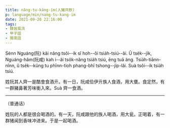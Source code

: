```yaml
---
title: nâng-tu-kāng-ím(人豬共飲)
p: language/min/nang-tu-kang-im
date: 2021-09-28 22:16:00
tags:
- 魏晉風流
- 甲子話
- 閩南語
---
```


Sènn Nguáng(阮) kâi nâng tsôi--ik sǐ hoh--ǒi tsia̍h-tsiú--âi. Ǔ tse̍k--ji̍k, Nguáng-hâm(阮咸) kah i--âi tso̍k-nâng tsia̍h tsiú, ēng tuā àng. Tsia̍h-tiānn-nînn, ǔ tse̍k--kûng tu phīnn-tioh phang-bhī tshong--ji̍p-lâi. Suà tsôi--ik tsia̍h tsiú.

<!--more-->

姓阮其人齊一是酷會食酒亓。有一日，阮咸佮伊亓族人食酒，用大甕。食定然，有一群豬鼻著芳味衝入來。Suà 齊一食酒。

------

（普通话）

姓阮的人都是很会喝酒的。有一天，阮咸跟他的族人喝酒，用大瓮。正喝着，有一群猪闻到香味冲进来。于是一起喝酒。

